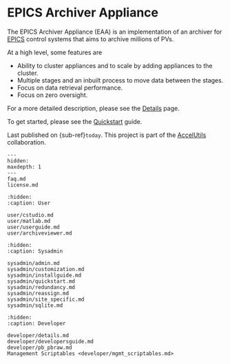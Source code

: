 # EPICS Archiver Appliance

The EPICS Archiver Appliance (EAA) is an implementation of an archiver for
[EPICS](http://www.aps.anl.gov/epics/index.php) control systems that
aims to archive millions of PVs.

At a high level, some features are

- Ability to cluster appliances and to scale by adding appliances to
  the cluster.
- Multiple stages and an inbuilt process to move data between the
  stages.
- Focus on data retrieval performance.
- Focus on zero oversight.

For a more detailed description, please see the [Details](developer/details)
page.

To get started, please see the [Quickstart](sysadmin/quickstart) guide.

Last published on {sub-ref}`today`. This project is part of the
[AccelUtils](http://accelutils.sourceforge.net/) collaboration.

```{toctree}
---
hidden:
maxdepth: 1
---
faq.md
license.md
```

```{toctree}
:hidden:
:caption: User

user/cstudio.md
user/matlab.md
user/userguide.md
user/archiveviewer.md
```

```{toctree}
:hidden:
:caption: Sysadmin

sysadmin/admin.md
sysadmin/customization.md
sysadmin/installguide.md
sysadmin/quickstart.md
sysadmin/redundancy.md
sysadmin/reassign.md
sysadmin/site_specific.md
sysadmin/sqlite.md
```

```{toctree}
:hidden:
:caption: Developer

developer/details.md
developer/developersguide.md
developer/pb_pbraw.md
Management Scriptables <developer/mgmt_scriptables.md>
```
